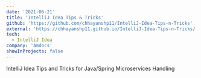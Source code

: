 ```yaml
---
date: '2021-06-21'
title: 'IntelliJ Idea Tips & Tricks'
github: 'https://github.com/chhayanshp11/IntelliJ-Idea-Tips-n-Tricks'
external: 'https://chhayanshp11.github.io/IntelliJ-Idea-Tips-n-Tricks/'
tech:
  - IntelliJ Idea
company: 'Amdocs'
showInProjects: false
---
```


IntelliJ Idea Tips and Tricks for Java/Spring Microservices Handling
